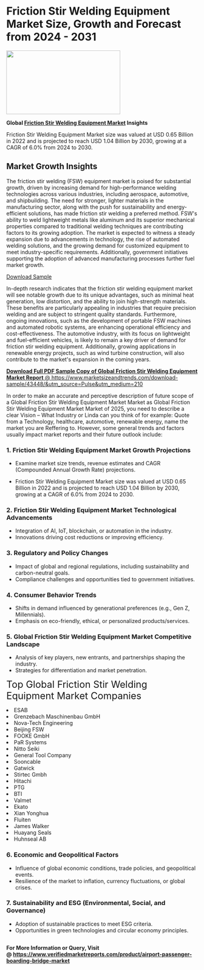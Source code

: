 <H1>Friction Stir Welding Equipment Market Size, Growth and Forecast from 2024 - 2031</H1><img class="aligncenter size-medium wp-image-584254" src="https://thirdeyenews.in/wp-content/uploads/2024/09/Global-Market-Research-300x168.jpeg" alt="" width="300" height="168" /><p><strong>Global&nbsp;<a href="https://www.marketsizeandtrends.com/download-sample/43448/&amp;utm_source=Pulse&amp;utm_medium=210">Friction Stir Welding Equipment Market</a> Insights</strong></p><p>Friction Stir Welding Equipment Market size was valued at USD 0.65 Billion in 2022 and is projected to reach USD 1.04 Billion by 2030, growing at a CAGR of 6.0% from 2024 to 2030.</p><p><h2>Market Growth Insights</h2> <p>The friction stir welding (FSW) equipment market is poised for substantial growth, driven by increasing demand for high-performance welding technologies across various industries, including aerospace, automotive, and shipbuilding. The need for stronger, lighter materials in the manufacturing sector, along with the push for sustainability and energy-efficient solutions, has made friction stir welding a preferred method. FSW's ability to weld lightweight metals like aluminum and its superior mechanical properties compared to traditional welding techniques are contributing factors to its growing adoption. The market is expected to witness a steady expansion due to advancements in technology, the rise of automated welding solutions, and the growing demand for customized equipment to meet industry-specific requirements. Additionally, government initiatives supporting the adoption of advanced manufacturing processes further fuel market growth.</p> <p><a href="#">Download Sample</a></p> <p>In-depth research indicates that the friction stir welding equipment market will see notable growth due to its unique advantages, such as minimal heat generation, low distortion, and the ability to join high-strength materials. These benefits are particularly appealing in industries that require precision welding and are subject to stringent quality standards. Furthermore, ongoing innovations, such as the development of portable FSW machines and automated robotic systems, are enhancing operational efficiency and cost-effectiveness. The automotive industry, with its focus on lightweight and fuel-efficient vehicles, is likely to remain a key driver of demand for friction stir welding equipment. Additionally, growing applications in renewable energy projects, such as wind turbine construction, will also contribute to the market's expansion in the coming years.</p> <p><a href="#"></p><p><span class=""><strong>Download Full PDF Sample Copy of Global Friction Stir Welding Equipment Market Report</strong> @ <a href="https://www.marketsizeandtrends.com/download-sample/43448/&amp;utm_source=Pulse&amp;utm_medium=210" target="_blank">https://www.marketsizeandtrends.com/download-sample/43448/&amp;utm_source=Pulse&amp;utm_medium=210</a></span></p><p>In order to make an accurate and perceptive description of future scope of a Global&nbsp;Friction Stir Welding Equipment Market Market as Global&nbsp;Friction Stir Welding Equipment Market Market of 2025, you need to describe a clear Vision &ndash; What Industry or Linda can you think of for example: Quote from a Technology, healthcare, automotive, renewable energy, name the market you are Reffering to. However, some general trends and factors usually impact market reports and their future outlook include:</p><h3>1.&nbsp;<strong>Friction Stir Welding Equipment Market Growth Projections</strong></h3><ul><li>Examine market size trends, revenue estimates and CAGR (Compounded Annual Growth Rate) projections.</li><li><p>Friction Stir Welding Equipment Market size was valued at USD 0.65 Billion in 2022 and is projected to reach USD 1.04 Billion by 2030, growing at a CAGR of 6.0% from 2024 to 2030.</p></li></ul><h3>2.&nbsp;<strong>Friction Stir Welding Equipment Market Technological Advancements</strong></h3><ul><li>Integration of AI, IoT, blockchain, or automation in the industry.</li><li>Innovations driving cost reductions or improving efficiency.</li></ul><h3>3.&nbsp;<strong>Regulatory and Policy Changes</strong></h3><ul><li>Impact of global and regional regulations, including sustainability and carbon-neutral goals.</li><li>Compliance challenges and opportunities tied to government initiatives.</li></ul><h3>4.&nbsp;<strong>Consumer Behavior Trends</strong></h3><ul><li>Shifts in demand influenced by generational preferences (e.g., Gen Z, Millennials).</li><li>Emphasis on eco-friendly, ethical, or personalized products/services.</li></ul><h3>5.&nbsp;<strong>Global Friction Stir Welding Equipment Market Competitive Landscape</strong></h3><ul><li>Analysis of key players, new entrants, and partnerships shaping the industry.</li><li>Strategies for differentiation and market penetration.</li></ul><p data-pm-slice="1 1 []"><span style="color: inherit; font-family: inherit; font-size: 25px;">Top Global Friction Stir Welding Equipment Market Companies</span></p><div class="" data-test-id=""><p><li>ESAB</li><li> Grenzebach Maschinenbau GmbH</li><li> Nova-Tech Engineering</li><li> Beijing FSW</li><li> FOOKE GmbH</li><li> PaR Systems</li><li> Nitto Seiki</li><li> General Tool Company</li><li> Sooncable</li><li> Gatwick</li><li> Stirtec Gmbh</li><li> Hitachi</li><li> PTG</li><li> BTI</li><li> Valmet</li><li> Ekato</li><li> Xian Yonghua</li><li> Fluiten</li><li> James Walker</li><li> Huayang Seals</li><li> Huhnseal AB</li></p></div><h3>6.&nbsp;<strong>Economic and Geopolitical Factors</strong></h3><ul><li>Influence of global economic conditions, trade policies, and geopolitical events.</li><li>Resilience of the market to inflation, currency fluctuations, or global crises.</li></ul><h3>7.&nbsp;<strong>Sustainability and ESG (Environmental, Social, and Governance)</strong></h3><ul><li>Adoption of sustainable practices to meet ESG criteria.</li><li>Opportunities in green technologies and circular economy principles.</li></ul><h2><strong style="font-size: 14px;">For More Information or Query, Visit @&nbsp;</strong><a style="background-color: #ffffff; font-size: 14px;" href="https://www.marketsizeandtrends.com/report/friction-stir-welding-equipment-market/" target="_blank">https://www.verifiedmarketreports.com/product/airport-passenger-boarding-bridge-market</a></h2>
